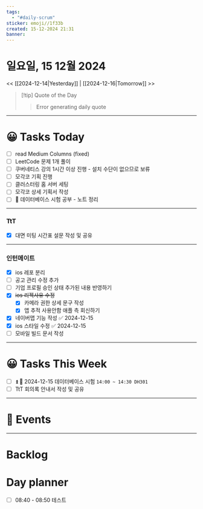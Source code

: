 ```yaml
---
tags:
  - "#daily-scrum"
sticker: emoji//1f33b
created: 15-12-2024 21:31
banner:
---
```

# 일요일, 15 12월 2024
<< [[2024-12-14|Yesterday]] | [[2024-12-16|Tomorrow]] >>

> [!tip] Quote of the Day  
> > Error generating daily quote

---

#  😀 Tasks Today
- [ ] read Medium Columns (fixed)
- [ ] LeetCode 문제 1개 풀이
- [ ] 쿠버네티스 강의 1시간 이상 진행 - 설치 수단이 없으므로 보류
- [ ] 모각코 기획 진행
- [ ] 클러스터링 홈 서버 세팅
- [ ] 모각코 상세 기획서 작성
- [ ]  🔺 데이터베이스 시험 공부 - 노트 정리
---
### TtT
- [x] 대면 미팅 시간표 설문 작성 및 공유

---
### 인턴메이트
- [x] ios 레포 분리
- [ ] 공고 관리 수정 추가
- [ ] 기업 프로필 승인 상태 추가된 내용 반영하기
- [x] ~~ios 리젝사유 수정~~
    - [x] 카메라 권한 상세 문구 작성
    - [x] 앱 추적 사용안함 애플 측 회신하기
- [x] 네이버맵 기능 작성 ✅ 2024-12-15
- [x] ios 스타일 수정 ✅ 2024-12-15
- [ ] 모바일 빌드 문서 작성
---
#  😀 Tasks This Week
- [ ] ⏫  🛫 2024-12-15 데이터베이스 시험 `14:00 ~ 14:30 DH301`
- [ ] TtT 회의록 안내서 작성 및 공유
---
# 🥳 Events 
---

# Backlog

# Day planner

- [ ] 08:40 - 08:50 테스트
